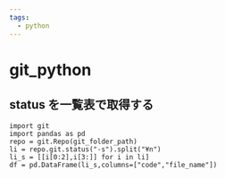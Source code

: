 ```yaml
---
tags:
  - python
---
```


# git_python

## status を一覧表で取得する

```
import git
import pandas as pd
repo = git.Repo(git_folder_path)
li = repo.git.status("-s").split("¥n")
li_s = [[i[0:2],i[3:]] for i in li]
df = pd.DataFrame(li_s,columns=["code","file_name"])
```
